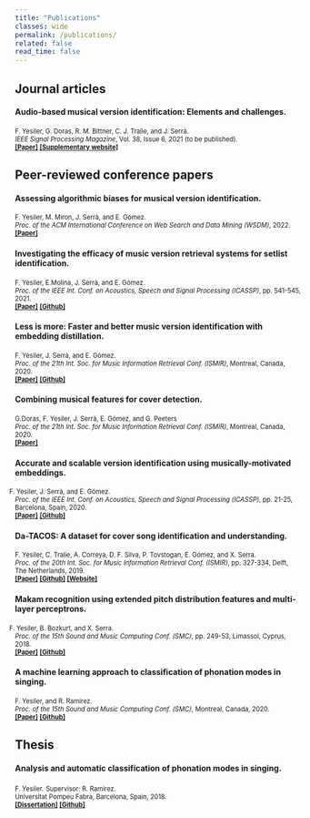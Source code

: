 ```yaml
---
title: "Publications"
classes: wide
permalink: /publications/
related: false
read_time: false
---
```


## Journal articles
#### Audio-based musical version identification: Elements and challenges.
<span style="font-size:0.8em;">F. Yesiler, G. Doras, R. M. Bittner, C. J. Tralie, and J. Serrà.</span>
<br/><span style="font-size:0.8em;">*IEEE Signal Processing Magazine*, Vol. 38, Issue 6, 2021 (to be published).</span>
<br/><span style="font-size:0.8em;">**[[Paper]]()** **[[Supplementary website]](https://furkanyesiler.github.io/musical_version_id_spm/)**</span>

## Peer-reviewed conference papers

#### Assessing algorithmic biases for musical version identification.
<span style="font-size:0.8em;">F. Yesiler, M. Miron, J. Serrà, and E. Gómez.</span>
<br/><span style="font-size:0.8em;">*Proc. of the ACM International Conference on Web Search and Data Mining (WSDM)*, 2022.</span>
<br/><span style="font-size:0.8em;">**[[Paper]](https://dl.acm.org/doi/pdf/10.1145/3488560.3498397)**</span>

#### Investigating the efficacy of music version retrieval systems for setlist identification.
<span style="font-size:0.8em;">F. Yesiler, E.Molina, J. Serrà, and E. Gómez.</span>
<br/><span style="font-size:0.8em;">*Proc. of the IEEE Int. Conf. on Acoustics, Speech and Signal Processing (ICASSP)*, pp. 541-545, 2021.</span>
<br/><span style="font-size:0.8em;">**[[Paper]](https://arxiv.org/abs/2101.02098)** **[[Github]](https://github.com/furkanyesiler/setlist_id)**</span>

#### Less is more: Faster and better music version identification with embedding distillation.
<span style="font-size:0.8em;">F. Yesiler, J. Serrà, and E. Gómez.</span>
<br/><span style="font-size:0.8em;">*Proc. of the 21th Int. Soc. for Music Information Retrieval Conf. (ISMIR)*, Montreal, Canada, 2020.</span>
<br/><span style="font-size:0.8em;">**[[Paper]](https://arxiv.org/abs/2010.03284)** **[[Github]](https://github.com/furkanyesiler/re-move)**</span>

#### Combining musical features for cover detection.
<span style="font-size:0.8em;">G.Doras, F. Yesiler, J. Serrà, E. Gómez, and G. Peeters</span>
<br/><span style="font-size:0.8em;">*Proc. of the 21th Int. Soc. for Music Information Retrieval Conf. (ISMIR)*, Montreal, Canada, 2020.</span>
<br/><span style="font-size:0.8em;">**[[Paper]](https://archives.ismir.net/ismir2020/paper/000239.pdf)**</span>

#### Accurate and scalable version identification using musically-motivated embeddings.
<span style="font-size:0.8em; margin: 0 0 0 -10;">F. Yesiler, J. Serrà, and E. Gómez.</span>
<br/><span style="font-size:0.8em;">*Proc. of the IEEE Int. Conf. on Acoustics, Speech and Signal Processing (ICASSP)*, pp. 21-25, Barcelona, Spain, 2020.
<br/>[**[Paper]**](https://arxiv.org/abs/1910.12551) [**[Github]**](https://github.com/furkanyesiler/move) </span>

#### Da-TACOS: A dataset for cover song identification and understanding.
<span style="font-size:0.8em;">F. Yesiler, C. Tralie, A. Correya, D. F. Silva, P. Tovstogan, E. Gómez, and X. Serra.</span>
<br/><span style="font-size:0.8em;">*Proc. of the 20th Int. Soc. for Music Information Retrieval Conf. (ISMIR)*, pp. 327-334, Delft, The Netherlands, 2019.</span>
<br/><span style="font-size:0.8em;">[**[Paper]**](https://zenodo.org/record/3527810#.X2YyjWgzaUk) [**[Github]**](https://github.com/MTG/da-tacos) [**[Website]**](https://mtg.github.io/da-tacos/) </span>

#### Makam recognition using extended pitch distribution features and multi-layer perceptrons.
<span style="font-size:0.8em; margin: 0 0 0 -10;">F. Yesiler, B. Bozkurt, and X. Serra.</span>
<br/><span style="font-size:0.8em;">*Proc. of the 15th Sound and Music Computing Conf. (SMC)*, pp. 249-53, Limassol, Cyprus, 2018.
<br/>[**[Paper]**](https://arxiv.org/abs/1910.12551) [**[Github]**](https://github.com/furkanyesiler/move) </span>

#### A machine learning approach to classification of phonation modes in singing.
<span style="font-size:0.8em;">F. Yesiler, and R. Ramirez.</span>
<br/><span style="font-size:0.8em;">*Proc. of the 15th Sound and Music Computing Conf. (SMC)*, Montreal, Canada, 2020.
<br/>[**[Paper]**](https://arxiv.org/abs/1910.12551) [**[Github]**](https://github.com/furkanyesiler/move) </span>


## Thesis
#### Analysis and automatic classification of phonation modes in singing.
<span style="font-size:0.8em;">F. Yesiler.</span>
<span style="font-size:0.8em;">Supervisor: R. Ramirez.</span>
<br/><span style="font-size:0.8em;">Universitat Pompeu Fabra, Barcelona, Spain, 2018.</span>
<br/><span style="font-size:0.8em;">**[[Dissertation]](https://zenodo.org/record/1468229#.YOsHWugzaUk)** **[[Github]](https://github.com/furkanyesiler/PhonationModes-MasterThesis)**</span>
